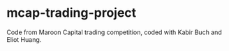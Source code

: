 # mcap-trading-project
Code from Maroon Capital trading competition, coded with Kabir Buch and Eliot Huang.
